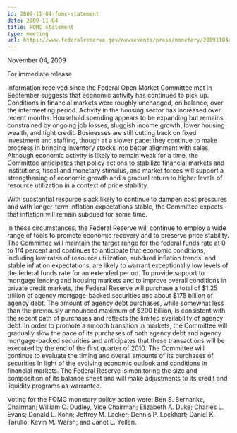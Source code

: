 ```yaml
---
id: 2009-11-04-fomc-statement
date: 2009-11-04
title: FOMC statement
type: meeting
url: https://www.federalreserve.gov/newsevents/press/monetary/20091104a.htm
---
```


November 04, 2009

For immediate release

Information received since the Federal Open Market Committee met in September suggests that economic activity has continued to pick up. Conditions in financial markets were roughly unchanged, on balance, over the intermeeting period. Activity in the housing sector has increased over recent months. Household spending appears to be expanding but remains constrained by ongoing job losses, sluggish income growth, lower housing wealth, and tight credit. Businesses are still cutting back on fixed investment and staffing, though at a slower pace; they continue to make progress in bringing inventory stocks into better alignment with sales. Although economic activity is likely to remain weak for a time, the Committee anticipates that policy actions to stabilize financial markets and institutions, fiscal and monetary stimulus, and market forces will support a strengthening of economic growth and a gradual return to higher levels of resource utilization in a context of price stability.

With substantial resource slack likely to continue to dampen cost pressures and with longer-term inflation expectations stable, the Committee expects that inflation will remain subdued for some time.

In these circumstances, the Federal Reserve will continue to employ a wide range of tools to promote economic recovery and to preserve price stability. The Committee will maintain the target range for the federal funds rate at 0 to 1/4 percent and continues to anticipate that economic conditions, including low rates of resource utilization, subdued inflation trends, and stable inflation expectations, are likely to warrant exceptionally low levels of the federal funds rate for an extended period. To provide support to mortgage lending and housing markets and to improve overall conditions in private credit markets, the Federal Reserve will purchase a total of $1.25 trillion of agency mortgage-backed securities and about $175 billion of agency debt. The amount of agency debt purchases, while somewhat less than the previously announced maximum of $200 billion, is consistent with the recent path of purchases and reflects the limited availability of agency debt. In order to promote a smooth transition in markets, the Committee will gradually slow the pace of its purchases of both agency debt and agency mortgage-backed securities and anticipates that these transactions will be executed by the end of the first quarter of 2010. The Committee will continue to evaluate the timing and overall amounts of its purchases of securities in light of the evolving economic outlook and conditions in financial markets. The Federal Reserve is monitoring the size and composition of its balance sheet and will make adjustments to its credit and liquidity programs as warranted.

Voting for the FOMC monetary policy action were: Ben S. Bernanke, Chairman; William C. Dudley, Vice Chairman; Elizabeth A. Duke; Charles L. Evans; Donald L. Kohn; Jeffrey M. Lacker; Dennis P. Lockhart; Daniel K. Tarullo; Kevin M. Warsh; and Janet L. Yellen.